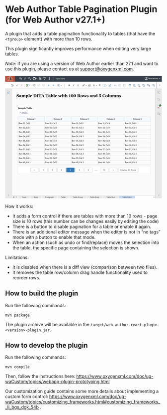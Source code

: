 
# Web Author Table Pagination Plugin (for Web Author v27.1+)

A plugin that adds a table pagination functionality to tables (that have the `<tgroup>` element) with more than 10 rows. 

This plugin significantly improves performance when editing very large tables.

*Note:* If you are using a version of Web Author earlier than 27.1 and want to use this plugin, please contact us at support@oxygenxml.com.

![Plugin in action](./img/table-pagination.gif)

How it works:
- It adds a form control if there are tables with more than 10 rows - page size is 10 rows (this number can be changes easily by editing the code)
- There is a button to disable pagination for a table or enable it again.
- There is an additional editor message when the editor is not in “no tags” mode with a button to enable that mode.
- When an action (such as undo or find/replace) moves the selection into the table, the specific page containing the selection is shown.

Limitations:
- It is disabled when there is a diff view (comparison between two files).
- It removes the table row/column drag handle functionality used to reorder rows.

How to build the plugin
-----------------------

Run the following commands:
```
mvn package
```

The plugin archive will be available in the `target/web-author-react-plugin-<version>-plugin.jar`.

How to develop the plugin
-------------------------

Run the following commands:
```
mvn compile
```

Then, follow the instructions here: https://www.oxygenxml.com/doc/ug-waCustom/topics/webapp-plugin-prototyping.html

Our customization guide contains some more details about implementing a custom form control: https://www.oxygenxml.com/doc/ug-waCustom/topics/customizing_frameworks.html#customizing_frameworks__li_bgs_dgk_54b .
